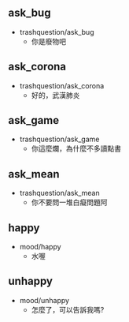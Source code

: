 ## ask_bug
* trashquestion/ask_bug
    - 你是廢物吧

## ask_corona
* trashquestion/ask_corona
    - 好的，武漢肺炎

## ask_game
* trashquestion/ask_game
    - 你這麼爛，為什麼不多讀點書

## ask_mean
* trashquestion/ask_mean
    - 你不要問一堆白癡問題阿

## happy
* mood/happy
    - 水喔

## unhappy
* mood/unhappy
    - 怎麼了，可以告訴我嗎?